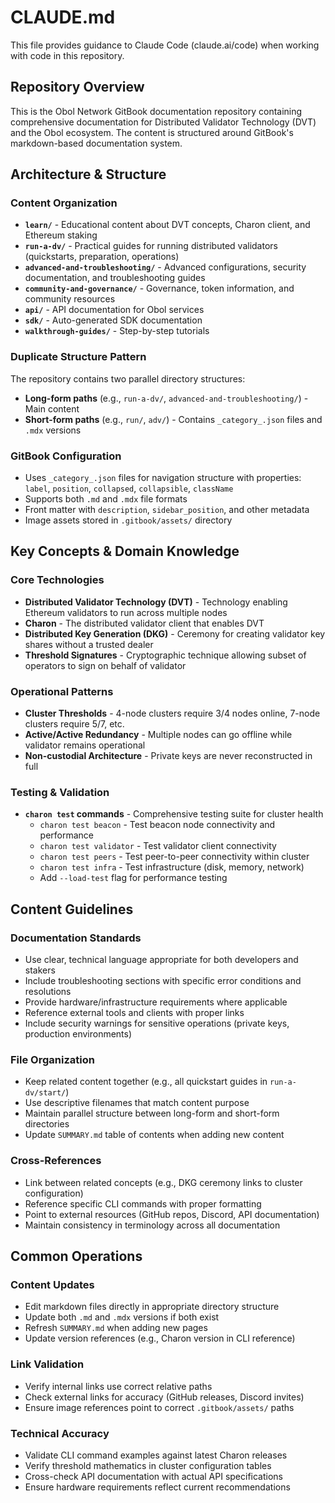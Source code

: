 # CLAUDE.md

This file provides guidance to Claude Code (claude.ai/code) when working with code in this repository.

## Repository Overview

This is the Obol Network GitBook documentation repository containing comprehensive documentation for Distributed Validator Technology (DVT) and the Obol ecosystem. The content is structured around GitBook's markdown-based documentation system.

## Architecture & Structure

### Content Organization
- **`learn/`** - Educational content about DVT concepts, Charon client, and Ethereum staking
- **`run-a-dv/`** - Practical guides for running distributed validators (quickstarts, preparation, operations)
- **`advanced-and-troubleshooting/`** - Advanced configurations, security documentation, and troubleshooting guides
- **`community-and-governance/`** - Governance, token information, and community resources
- **`api/`** - API documentation for Obol services
- **`sdk/`** - Auto-generated SDK documentation
- **`walkthrough-guides/`** - Step-by-step tutorials

### Duplicate Structure Pattern
The repository contains two parallel directory structures:
- **Long-form paths** (e.g., `run-a-dv/`, `advanced-and-troubleshooting/`) - Main content
- **Short-form paths** (e.g., `run/`, `adv/`) - Contains `_category_.json` files and `.mdx` versions

### GitBook Configuration
- Uses `_category_.json` files for navigation structure with properties: `label`, `position`, `collapsed`, `collapsible`, `className`
- Supports both `.md` and `.mdx` file formats
- Front matter with `description`, `sidebar_position`, and other metadata
- Image assets stored in `.gitbook/assets/` directory

## Key Concepts & Domain Knowledge

### Core Technologies
- **Distributed Validator Technology (DVT)** - Technology enabling Ethereum validators to run across multiple nodes
- **Charon** - The distributed validator client that enables DVT
- **Distributed Key Generation (DKG)** - Ceremony for creating validator key shares without a trusted dealer
- **Threshold Signatures** - Cryptographic technique allowing subset of operators to sign on behalf of validator

### Operational Patterns
- **Cluster Thresholds** - 4-node clusters require 3/4 nodes online, 7-node clusters require 5/7, etc.
- **Active/Active Redundancy** - Multiple nodes can go offline while validator remains operational
- **Non-custodial Architecture** - Private keys are never reconstructed in full

### Testing & Validation
- **`charon test` commands** - Comprehensive testing suite for cluster health
  - `charon test beacon` - Test beacon node connectivity and performance
  - `charon test validator` - Test validator client connectivity  
  - `charon test peers` - Test peer-to-peer connectivity within cluster
  - `charon test infra` - Test infrastructure (disk, memory, network)
  - Add `--load-test` flag for performance testing

## Content Guidelines

### Documentation Standards
- Use clear, technical language appropriate for both developers and stakers
- Include troubleshooting sections with specific error conditions and resolutions
- Provide hardware/infrastructure requirements where applicable
- Reference external tools and clients with proper links
- Include security warnings for sensitive operations (private keys, production environments)

### File Organization
- Keep related content together (e.g., all quickstart guides in `run-a-dv/start/`)
- Use descriptive filenames that match content purpose
- Maintain parallel structure between long-form and short-form directories
- Update `SUMMARY.md` table of contents when adding new content

### Cross-References
- Link between related concepts (e.g., DKG ceremony links to cluster configuration)
- Reference specific CLI commands with proper formatting
- Point to external resources (GitHub repos, Discord, API documentation)
- Maintain consistency in terminology across all documentation

## Common Operations

### Content Updates
- Edit markdown files directly in appropriate directory structure
- Update both `.md` and `.mdx` versions if both exist
- Refresh `SUMMARY.md` when adding new pages
- Update version references (e.g., Charon version in CLI reference)

### Link Validation
- Verify internal links use correct relative paths
- Check external links for accuracy (GitHub releases, Discord invites)
- Ensure image references point to correct `.gitbook/assets/` paths

### Technical Accuracy
- Validate CLI command examples against latest Charon releases
- Verify threshold mathematics in cluster configuration tables
- Cross-check API documentation with actual API specifications
- Ensure hardware requirements reflect current recommendations